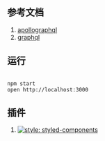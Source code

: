 ## 参考文档

1. [apollographql](https://www.apollographql.com/docs/react/basics/setup.html)
2. [graphql](http://graphql.cn)

## 运行

```shell

npm start
open http://localhost:3000
```
## 插件

1. [![style: styled-components](https://img.shields.io/badge/style-%F0%9F%92%85%20styled--components-orange.svg?colorB=daa357&colorA=db748e)](https://github.com/styled-components/styled-components)
